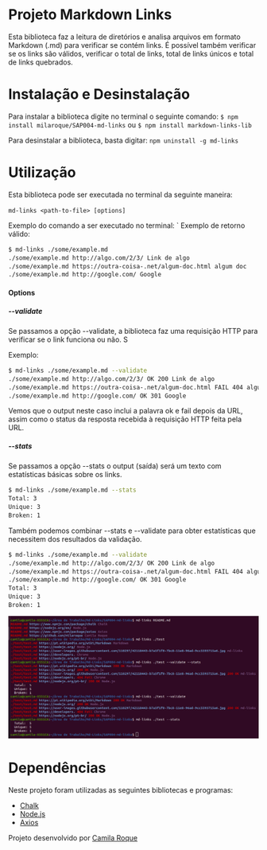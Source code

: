 # Projeto Markdown Links
Esta biblioteca faz a leitura de diretórios e analisa arquivos em formato Markdown (.md) para verificar se contém links. É possível também verificar se os links são válidos, verificar o total de links, total de links únicos e total de links quebrados.

# Instalação e Desinstalação
Para instalar a biblioteca digite no terminal o seguinte comando:
`$ npm install milaroque/SAP004-md-links` ou `$ npm install markdown-links-lib`

Para desinstalar a biblioteca, basta digitar:
`npm uninstall -g md-links`

# Utilização
Esta biblioteca pode ser executada no terminal da seguinte maneira:

`md-links <path-to-file> [options]`

Exemplo do comando a ser executado no terminal:
`
Exemplo de retorno válido:
```sh
$ md-links ./some/example.md
./some/example.md http://algo.com/2/3/ Link de algo
./some/example.md https://outra-coisa-.net/algum-doc.html algum doc
./some/example.md http://google.com/ Google
```

#### Options

##### --validate
Se passamos a opção --validate, a biblioteca faz uma requisição HTTP para verificar se o link funciona ou não. S

Exemplo:

```sh
$ md-links ./some/example.md --validate
./some/example.md http://algo.com/2/3/ OK 200 Link de algo
./some/example.md https://outra-coisa-.net/algum-doc.html FAIL 404 algum doc
./some/example.md http://google.com/ OK 301 Google
```

Vemos que o output neste caso inclui a palavra ok e fail depois da URL, assim como o status da resposta recebida à requisição HTTP feita pela URL.

##### --stats
Se passamos a opção --stats o output (saída) será um texto com estatísticas básicas sobre os links.

```sh
$ md-links ./some/example.md --stats
Total: 3
Unique: 3
Broken: 1
```

Também podemos combinar --stats e --validate para obter estatísticas que necessitem dos resultados da validação.

```sh
$ md-links ./some/example.md --validate
./some/example.md http://algo.com/2/3/ OK 200 Link de algo
./some/example.md https://outra-coisa-.net/algum-doc.html FAIL 404 algum doc
./some/example.md http://google.com/ OK 301 Google
Total: 3
Unique: 3
Broken: 1
```

![Image](https://github.com/milaroque/SAP004-md-links/blob/master/assets/md-links.png)
# Dependências

Neste projeto foram utilizadas as seguintes bibliotecas e programas:

* [Chalk](https://www.npmjs.com/package/chalk)
* [Node.js](https://nodejs.org/en/)
* [Axios](https://www.npmjs.com/package/axios)

Projeto desenvolvido por [Camila Roque](https://github.com/milaroque)
